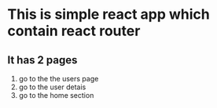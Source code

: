 # This is simple react app which contain react router


## It has 2 pages

1. go  to the the users page 
2. go to the user detais
3. go to the home section
